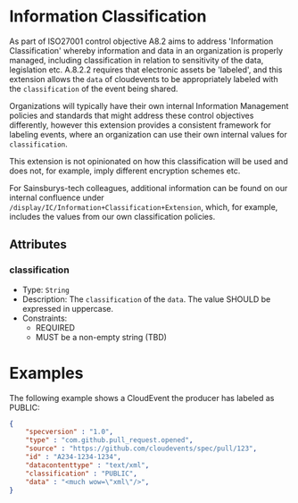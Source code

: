 # Information Classification

As part of ISO27001 control objective A8.2 aims to address 'Information
Classification' whereby information and data in an organization is properly
managed, including classification in relation to sensitivity of the data,
legislation etc. A.8.2.2 requires that electronic assets be 'labeled',
and this extension allows the `data` of cloudevents to be appropriately labeled
with the `classification` of the event being shared.

Organizations will typically have their own internal Information Management
policies and standards that might address these control objectives differently,
however this extension provides a consistent framework for labeling
events, where an organization can use their own internal values for
`classification`.

This extension is not opinionated on how this classification will be used and
does not, for example, imply different encryption schemes etc.

For Sainsburys-tech colleagues, additional information can be found on our
internal confluence under `/display/IC/Information+Classification+Extension`,
which, for example, includes the values from our own classification policies.

## Attributes

### classification

- Type: `String`
- Description: The `classification` of the `data`. The value SHOULD be expressed
  in uppercase.
- Constraints:
  - REQUIRED
  - MUST be a non-empty string (TBD)

# Examples

The following example shows a CloudEvent the producer has labeled as PUBLIC:

```JSON
{
    "specversion" : "1.0",
    "type" : "com.github.pull_request.opened",
    "source" : "https://github.com/cloudevents/spec/pull/123",
    "id" : "A234-1234-1234",
    "datacontenttype" : "text/xml",
    "classification" : "PUBLIC",
    "data" : "<much wow=\"xml\"/>",
}
```
